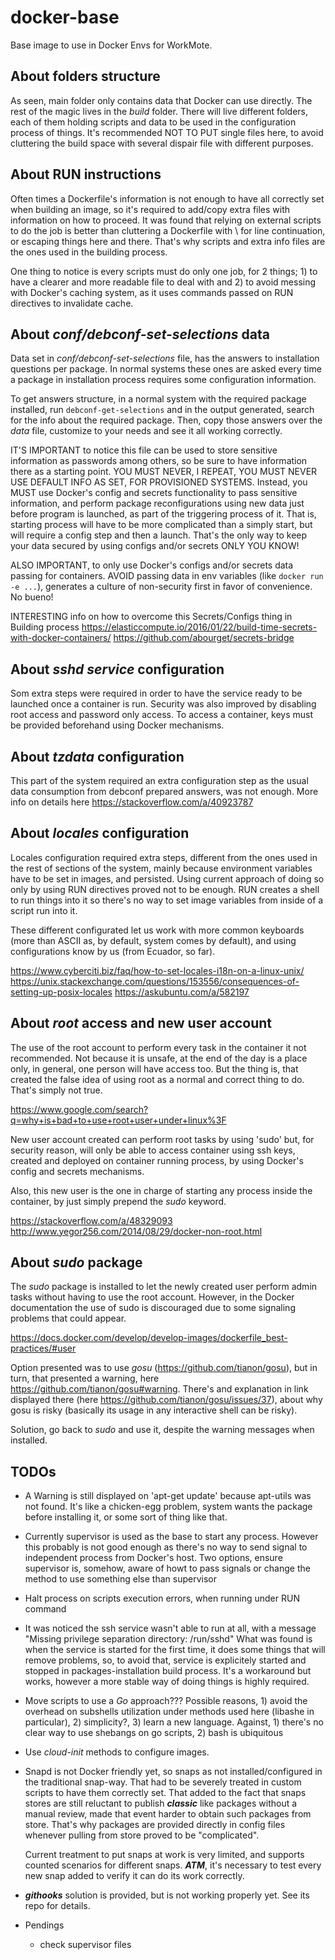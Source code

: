 # docker-base

Base image to use in Docker Envs for WorkMote.

## About folders structure

As seen, main folder only contains data that Docker can use directly. The rest of the magic lives
in the *build* folder. There will live different folders, each of them holding scripts and data to
be used in the configuration process of things. It's recommended NOT TO PUT single files here, to
avoid cluttering the build space with several dispair file with different purposes.

## About RUN instructions

Often times a Dockerfile's information is not enough to have all correctly set when building
an image, so it's required to add/copy extra files with information on how to proceed. It was
found that relying on external scripts to do the job is better than cluttering a Dockerfile with
\ for line continuation, or escaping things here and there. That's why scripts and extra info
files are the ones used in the building process.

One thing to notice is every scripts must do only one job, for 2 things; 1) to have a clearer and
more readable file to deal with and 2) to avoid messing with Docker's caching system, as it uses
commands passed on RUN directives to invalidate cache.

## About *conf/debconf-set-selections* data

Data set in *conf/debconf-set-selections* file, has the answers to installation questions per package.
In normal systems these ones are asked every time a package in installation process
requires some configuration information.

To get answers structure, in a normal system with the required package installed, run
`debconf-get-selections` and in the output generated, search for the info about the
required package. Then, copy those answers over the *data* file, customize to your needs
and see it all working correctly.

IT'S IMPORTANT to notice this file can be used to store sensitive information as passwords
among others, so be sure to have information there as a starting point. YOU MUST NEVER, I REPEAT,
YOU MUST NEVER USE DEFAULT INFO AS SET, FOR PROVISIONED SYSTEMS.
Instead, you MUST use Docker's config and secrets functionality to pass sensitive information,
and perform package reconfigurations using new data just before program is launched, as part
of the triggering process of it. That is, starting process will have to be more complicated
than a simply start, but will require a config step and then a launch. That's the only way
to keep your data secured by using configs and/or secrets ONLY YOU KNOW!

ALSO IMPORTANT, to only use Docker's configs and/or secrets data passing for containers. AVOID
passing data in env variables (like `docker run -e ...`), generates a culture of non-security first
in favor of convenience. No bueno!

INTERESTING info on how to overcome this Secrets/Configs thing in Building process
https://elasticcompute.io/2016/01/22/build-time-secrets-with-docker-containers/
https://github.com/abourget/secrets-bridge

## About *sshd service* configuration

Som extra steps were required in order to have the service ready to be launched once a container
is run. Security was also improved by disabling root access and password only access. To access
a container, keys must be provided beforehand using Docker mechanisms.

## About *tzdata* configuration

This part of the system required an extra configuration step as the usual data consumption from
debconf prepared answers, was not enough. More info on details here https://stackoverflow.com/a/40923787

## About *locales* configuration

Locales configuration required extra steps, different from the ones used in the rest of sections of the system,
mainly because environment variables have to be set in images, and persisted. Using current approach of
doing so only by using RUN directives proved not to be enough. RUN creates a shell to run things into it
so there's no way to set image variables from inside of a script run into it.

These different configurated let us work with more common keyboards (more than ASCII as, by default, system comes
by default), and using configurations know by us (from Ecuador, so far).

https://www.cyberciti.biz/faq/how-to-set-locales-i18n-on-a-linux-unix/
https://unix.stackexchange.com/questions/153556/consequences-of-setting-up-posix-locales
https://askubuntu.com/a/582197

## About *root* access and new user account

The use of the root account to perform every task in the container it not recommended. Not because it is
unsafe, at the end of the day is a place only, in general, one person will have access too. But the thing
is, that created the false idea of using root as a normal and correct thing to do. That's simply not true.

https://www.google.com/search?q=why+is+bad+to+use+root+user+under+linux%3F

New user account created can perform root tasks by using 'sudo' but, for security reason, will only be able
to access container using ssh keys, created and deployed on container running process, by using Docker's config
and secrets mechanisms.

Also, this new user is the one in charge of starting any process inside the container, by just simply prepend
the _sudo_ keyword.

https://stackoverflow.com/a/48329093
http://www.yegor256.com/2014/08/29/docker-non-root.html

## About *sudo* package

The *sudo* package is installed to let the newly created user perform admin tasks without having to use the
root account. However, in the Docker documentation the use of sudo is discouraged due to some signaling problems
that could appear.

https://docs.docker.com/develop/develop-images/dockerfile_best-practices/#user

Option presented was to use *gosu* (https://github.com/tianon/gosu), but in turn, that presented a warning, here
https://github.com/tianon/gosu#warning. There's and explanation in link displayed there (here https://github.com/tianon/gosu/issues/37),
about why gosu is risky (basically its usage in any interactive shell can be risky).

Solution, go back to *sudo* and use it, despite the warning messages when installed.


## TODOs
* A Warning is still displayed on 'apt-get update' because apt-utils was not found.
  It's like a chicken-egg problem, system wants the package before installing it, or some sort of thing like that.

* Currently supervisor is used as the base to start any process. However this probably is not
  good enough as there's no way to send signal to independent process from Docker's host. Two options,
  ensure supervisor is, somehow, aware of howt to pass signals or change the method to use something else
  than supervisor

* Halt process on scripts execution errors, when running under RUN command

* It was noticed the ssh service wasn't able to run at all, with a message "Missing privilege separation directory: /run/sshd"
  What was found is when the service is started for the first time, it does some things that will remove problems, 
  so, to avoid that, service is explicitely started and stopped in packages-installation build process. It's a
  workaround but works, however a more stable way of doing things is highly required.

* Move scripts to use a *Go* approach??? Possible reasons, 1) avoid the overhead on subshells utilization
  under methods used here (libashe in particular), 2) simplicity?, 3) learn a new language. Against, 1) there's
  no clear way to use shebangs on go scripts, 2) bash is ubiquitous

* Use *cloud-init* methods to configure images.

* Snapd is not Docker friendly yet, so snaps as not installed/configured in the traditional snap-way. That had to be severely
  treated in custom scripts to have them correctly set. That added to the fact that snaps stores are still reluctant to publish
  ***classic*** like packages without a manual review, made that event harder to obtain such packages from store. That's why
  packages are provided directly in config files whenever pulling from store proved to be "complicated".

  Current treatment to put snaps at work is very limited, and supports counted scenarios for different snaps.
  ***ATM***, it's necessary to test every new snap added to verify it can do its work correctly.

* ***githooks*** solution is provided, but is not working properly yet. See its repo for details.

* Pendings
  - check supervisor files